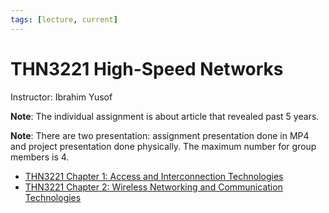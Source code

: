 ```yaml
---
tags: [lecture, current]
---
```


# THN3221 High-Speed Networks

Instructor: Ibrahim Yusof

**Note**: The individual assignment is about article that revealed past 5 years.

**Note**: There are two presentation: assignment presentation done in MP4 and
project presentation done physically. The maximum number for group members is 4.

- [THN3221 Chapter 1: Access and Interconnection Technologies](202303272000.md)
- [THN3221 Chapter 2: Wireless Networking and Communication Technologies](202303301604.md)
